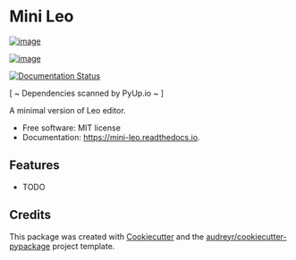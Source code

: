 
# Mini Leo


[![image](https://img.shields.io/pypi/v/mini_leo.svg)](https://pypi.python.org/pypi/mini_leo)

[![image](https://img.shields.io/travis/vitalije/mini_leo.svg)](https://travis-ci.org/vitalije/mini_leo)

[![Documentation Status](https://readthedocs.org/projects/mini-leo/badge/?version=latest)](https://mini-leo.readthedocs.io/en/latest/?badge=latest)

[ ~ Dependencies scanned by PyUp.io ~ ]

A minimal version of Leo editor.

-   Free software: MIT license
-   Documentation: <https://mini-leo.readthedocs.io>.

## Features


-   TODO


## Credits


This package was created with
[Cookiecutter](https://github.com/audreyr/cookiecutter) and the
[audreyr/cookiecutter-pypackage](https://github.com/audreyr/cookiecutter-pypackage)
project template.



